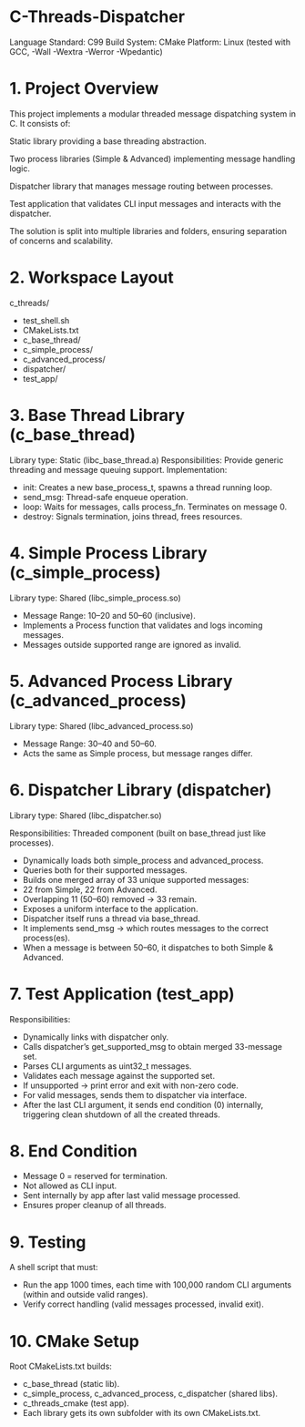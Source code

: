 # C-Threads-Dispatcher

Language Standard: C99
Build System: CMake
Platform: Linux (tested with GCC, -Wall -Wextra -Werror -Wpedantic)

# 1. Project Overview

This project implements a modular threaded message dispatching system in C.
It consists of:

Static library providing a base threading abstraction.

Two process libraries (Simple & Advanced) implementing message handling logic.

Dispatcher library that manages message routing between processes.

Test application that validates CLI input messages and interacts with the dispatcher.

The solution is split into multiple libraries and folders, ensuring separation of concerns and scalability.


# 2. Workspace Layout
c_threads/
- test_shell.sh
- CMakeLists.txt
- c_base_thread/
- c_simple_process/
- c_advanced_process/
- dispatcher/
- test_app/


# 3. Base Thread Library (c_base_thread)
Library type: Static (libc_base_thread.a)
Responsibilities: Provide generic threading and message queuing support.
Implementation:

- init: Creates a new base_process_t, spawns a thread running loop.
- send_msg: Thread-safe enqueue operation.
- loop: Waits for messages, calls process_fn. Terminates on message 0.
- destroy: Signals termination, joins thread, frees resources.


# 4. Simple Process Library (c_simple_process)
Library type: Shared (libc_simple_process.so)

- Message Range: 10–20 and 50–60 (inclusive).
- Implements a Process function that validates and logs incoming messages.
- Messages outside supported range are ignored as invalid.


# 5. Advanced Process Library (c_advanced_process)
Library type: Shared (libc_advanced_process.so)

- Message Range: 30–40 and 50–60.
- Acts the same as Simple process, but message ranges differ.


# 6. Dispatcher Library (dispatcher)
Library type: Shared (libc_dispatcher.so)

Responsibilities:
Threaded component (built on base_thread just like processes).
- Dynamically loads both simple_process and advanced_process.
- Queries both for their supported messages.
- Builds one merged array of 33 unique supported messages:
- 22 from Simple, 22 from Advanced.
- Overlapping 11 (50–60) removed → 33 remain.
- Exposes a uniform interface to the application.
- Dispatcher itself runs a thread via base_thread.
- It implements send_msg → which routes messages to the correct process(es).
- When a message is between 50–60, it dispatches to both Simple & Advanced.


# 7. Test Application (test_app)

Responsibilities:
- Dynamically links with dispatcher only.
- Calls dispatcher’s get_supported_msg to obtain merged 33-message set.
- Parses CLI arguments as uint32_t messages.
- Validates each message against the supported set.
- If unsupported → print error and exit with non-zero code.
- For valid messages, sends them to dispatcher via interface.
- After the last CLI argument, it sends end condition (0) internally, triggering clean shutdown of all the created threads.


# 8. End Condition
- Message 0 = reserved for termination.
- Not allowed as CLI input.
- Sent internally by app after last valid message processed.
- Ensures proper cleanup of all threads.


# 9. Testing
A shell script that must:
- Run the app 1000 times, each time with 100,000 random CLI arguments (within and outside valid ranges).
- Verify correct handling (valid messages processed, invalid exit).

# 10. CMake Setup
Root CMakeLists.txt builds:
- c_base_thread (static lib).
- c_simple_process, c_advanced_process, c_dispatcher (shared libs).
- c_threads_cmake (test app).
- Each library gets its own subfolder with its own CMakeLists.txt.
